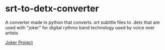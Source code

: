# srt-to-detx-converter
A converter made in python that converts .srt subtitle files to .detx that are used with "joker" for digital rythmo band technology used by voice over artists

[Joker Project](https://github.com/MartinDelille/Joker)

